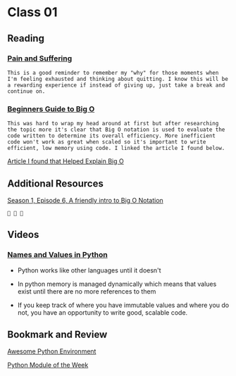 # Class 01

## Reading

### [Pain and Suffering](https://codefellows.github.io/code-401-python-guide/curriculum/class-01/notes/pain_suffering)

    This is a good reminder to remember my "why" for those moments when I'm feeling exhausted and thinking about quitting. I know this will be a rewarding experience if instead of giving up, just take a break and continue on. 

### [Beginners Guide to Big O](https://rob-bell.net/2009/06/a-beginners-guide-to-big-o-notation/)

    This was hard to wrap my head around at first but after researching the topic more it's clear that Big O notation is used to evaluate the code written to determine its overall efficiency. More inefficient code won't work as great when scaled so it's important to write efficient, low memory using code. I linked the article I found below.  

  [Article I found that Helped Explain Big O](https://fayvera.medium.com/big-o-notation-589edf9ee43c)

## Additional Resources

[Season 1, Episode 6, A friendly intro to Big O Notation](https://www.codenewbie.org/basecs/8)

    🥱 🥱 🥱

## Videos

### [Names and Values in Python](https://www.youtube.com/watch?v=_AEJHKGk9ns)

- Python works like other languages until it doesn't

- In python memory is managed dynamically which means that values exist until there are no more references to them

- If you keep track of where you have immutable values and where you do not, you have an opportunity to write good, scalable code.

## Bookmark and Review

[Awesome Python Environment](https://towardsdatascience.com/how-to-setup-an-awesome-python-environment-for-data-science-or-anything-else-35d358cc95d5)

[Python Module of the Week](https://pymotw.com/3/index.html)